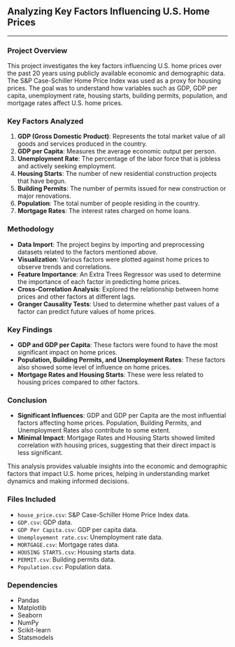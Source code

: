 ## Analyzing Key Factors Influencing U.S. Home Prices
---

### Project Overview

This project investigates the key factors influencing U.S. home prices over the past 20 years using publicly available economic and demographic data. The S&P Case-Schiller Home Price Index was used as a proxy for housing prices. The goal was to understand how variables such as GDP, GDP per capita, unemployment rate, housing starts, building permits, population, and mortgage rates affect U.S. home prices.

### Key Factors Analyzed

1. **GDP (Gross Domestic Product)**: Represents the total market value of all goods and services produced in the country.
2. **GDP per Capita**: Measures the average economic output per person.
3. **Unemployment Rate**: The percentage of the labor force that is jobless and actively seeking employment.
4. **Housing Starts**: The number of new residential construction projects that have begun.
5. **Building Permits**: The number of permits issued for new construction or major renovations.
6. **Population**: The total number of people residing in the country.
7. **Mortgage Rates**: The interest rates charged on home loans.

### Methodology

- **Data Import**: The project begins by importing and preprocessing datasets related to the factors mentioned above.
- **Visualization**: Various factors were plotted against home prices to observe trends and correlations.
- **Feature Importance**: An Extra Trees Regressor was used to determine the importance of each factor in predicting home prices.
- **Cross-Correlation Analysis**: Explored the relationship between home prices and other factors at different lags.
- **Granger Causality Tests**: Used to determine whether past values of a factor can predict future values of home prices.

### Key Findings

- **GDP and GDP per Capita**: These factors were found to have the most significant impact on home prices.
- **Population, Building Permits, and Unemployment Rates**: These factors also showed some level of influence on home prices.
- **Mortgage Rates and Housing Starts**: These were less related to housing prices compared to other factors.

### Conclusion

- **Significant Influences**: GDP and GDP per Capita are the most influential factors affecting home prices. Population, Building Permits, and Unemployment Rates also contribute to some extent.
- **Minimal Impact**: Mortgage Rates and Housing Starts showed limited correlation with housing prices, suggesting that their direct impact is less significant.

This analysis provides valuable insights into the economic and demographic factors that impact U.S. home prices, helping in understanding market dynamics and making informed decisions.

### Files Included

- `house_price.csv`: S&P Case-Schiller Home Price Index data.
- `GDP.csv`: GDP data.
- `GDP Per Capita.csv`: GDP per capita data.
- `Unemployement rate.csv`: Unemployment rate data.
- `MORTGAGE.csv`: Mortgage rates data.
- `HOUSING STARTS.csv`: Housing starts data.
- `PERMIT.csv`: Building permits data.
- `Population.csv`: Population data.

### Dependencies

- Pandas
- Matplotlib
- Seaborn
- NumPy
- Scikit-learn
- Statsmodels
